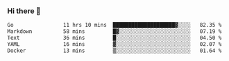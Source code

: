 ### Hi there 👋

<!--
**yeya24/yeya24** is a ✨ _special_ ✨ repository because its `README.md` (this file) appears on your GitHub profile.

Here are some ideas to get you started:

- 🔭 I’m currently working on ...
- 🌱 I’m currently learning ...
- 👯 I’m looking to collaborate on ...
- 🤔 I’m looking for help with ...
- 💬 Ask me about ...
- 📫 How to reach me: ...
- 😄 Pronouns: ...
- ⚡ Fun fact: ...
-->

<!--START_SECTION:waka-->

```txt
Go                11 hrs 10 mins  ████████████████████▓░░░░   82.35 %
Markdown          58 mins         █▓░░░░░░░░░░░░░░░░░░░░░░░   07.19 %
Text              36 mins         █░░░░░░░░░░░░░░░░░░░░░░░░   04.50 %
YAML              16 mins         ▓░░░░░░░░░░░░░░░░░░░░░░░░   02.07 %
Docker            13 mins         ▒░░░░░░░░░░░░░░░░░░░░░░░░   01.64 %
```

<!--END_SECTION:waka-->
